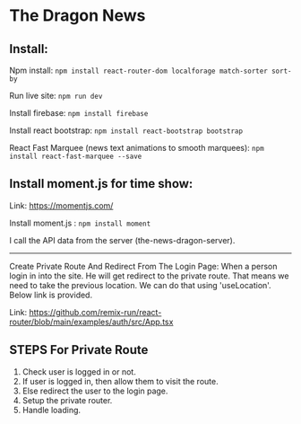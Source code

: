 # The Dragon News

## Install:

Npm install:    `npm install react-router-dom localforage match-sorter sort-by`

Run live site:   `npm run dev`

Install firebase:   `npm install firebase`

Install react bootstrap:    `npm install react-bootstrap bootstrap`

React Fast Marquee (news text animations to smooth marquees): `npm install react-fast-marquee --save`

## Install moment.js for time show:

Link: https://momentjs.com/

Install moment.js : `npm install moment`

I call the API data from the server (the-news-dragon-server). 

<hr/>


Create Private Route And Redirect From The Login Page:  When a person login in into the site. He will get redirect to the private route. That means we need to take the previous location. We can do that using 'useLocation'. Below link is provided. 

Link: https://github.com/remix-run/react-router/blob/main/examples/auth/src/App.tsx


## STEPS For Private Route
1. Check user is logged in or not. 
2. If user is logged in, then allow them to visit the route. 
3. Else redirect the user to the login page. 
4. Setup the private router. 
5. Handle loading. 

